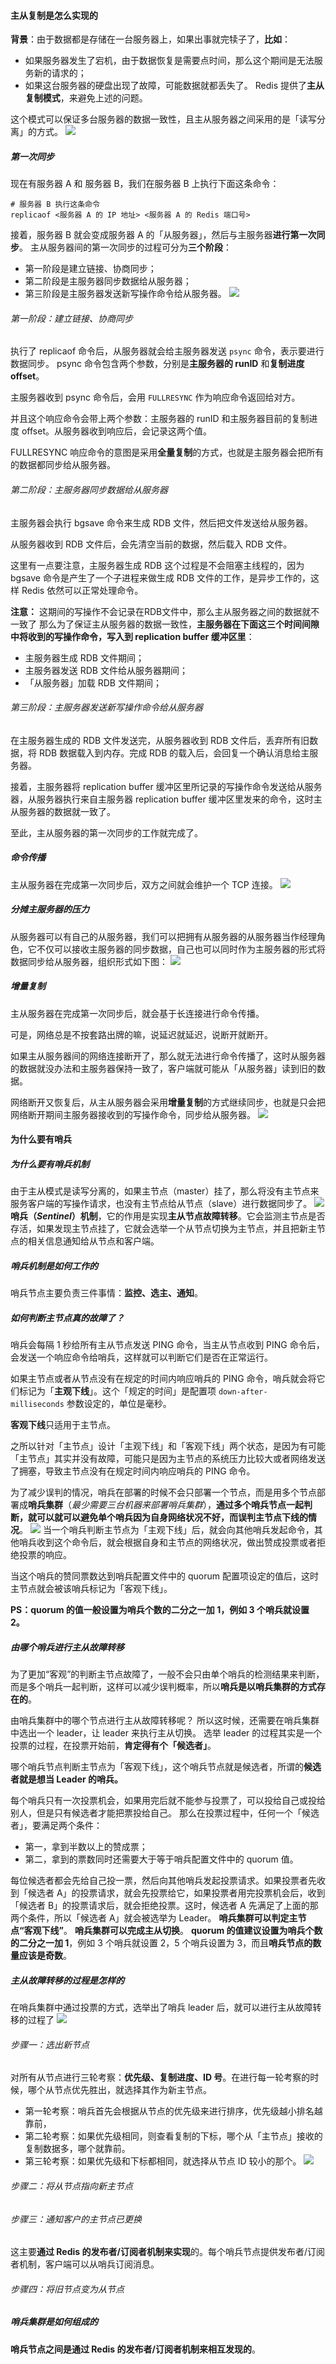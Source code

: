 #### 主从复制是怎么实现的

**背景**：由于数据都是存储在一台服务器上，如果出事就完犊子了，**比如**：
- 如果服务器发生了宕机，由于数据恢复是需要点时间，那么这个期间是无法服务新的请求的；
- 如果这台服务器的硬盘出现了故障，可能数据就都丢失了。
Redis 提供了**主从复制模式**，来避免上述的问题。

这个模式可以保证多台服务器的数据一致性，且主从服务器之间采用的是「读写分离」的方式。
![](../../img/Pasted%20image%2020240418140455.png)
##### 第一次同步
现在有服务器 A 和 服务器 B，我们在服务器 B 上执行下面这条命令：
``` shell
# 服务器 B 执行这条命令
replicaof <服务器 A 的 IP 地址> <服务器 A 的 Redis 端口号>
```
接着，服务器 B 就会变成服务器 A 的「从服务器」，然后与主服务器**进行第一次同步**。
主从服务器间的第一次同步的过程可分为**三个阶段**：
- 第一阶段是建立链接、协商同步；
- 第二阶段是主服务器同步数据给从服务器；
- 第三阶段是主服务器发送新写操作命令给从服务器。
![](../../img/Pasted%20image%2020240418140637.png)
###### 第一阶段：建立链接、协商同步
执行了 replicaof 命令后，从服务器就会给主服务器发送 `psync` 命令，表示要进行数据同步。
psync 命令包含两个参数，分别是**主服务器的 runID** 和**复制进度 offset**。

主服务器收到 psync 命令后，会用 `FULLRESYNC` 作为响应命令返回给对方。

并且这个响应命令会带上两个参数：主服务器的 runID 和主服务器目前的复制进度 offset。从服务器收到响应后，会记录这两个值。

FULLRESYNC 响应命令的意图是采用**全量复制**的方式，也就是主服务器会把所有的数据都同步给从服务器。
###### 第二阶段：主服务器同步数据给从服务器
主服务器会执行 bgsave 命令来生成 RDB 文件，然后把文件发送给从服务器。

从服务器收到 RDB 文件后，会先清空当前的数据，然后载入 RDB 文件。

这里有一点要注意，主服务器生成 RDB 这个过程是不会阻塞主线程的，因为 bgsave 命令是产生了一个子进程来做生成 RDB 文件的工作，是异步工作的，这样 Redis 依然可以正常处理命令。

**注意：** 这期间的写操作不会记录在RDB文件中，那么主从服务器之间的数据就不一致了
那么为了保证主从服务器的数据一致性，**主服务器在下面这三个时间间隙中将收到的写操作命令，写入到 replication buffer 缓冲区里**：
- 主服务器生成 RDB 文件期间；
- 主服务器发送 RDB 文件给从服务器期间；
- 「从服务器」加载 RDB 文件期间；
###### 第三阶段：主服务器发送新写操作命令给从服务器
在主服务器生成的 RDB 文件发送完，从服务器收到 RDB 文件后，丢弃所有旧数据，将 RDB 数据载入到内存。完成 RDB 的载入后，会回复一个确认消息给主服务器。

接着，主服务器将 replication buffer 缓冲区里所记录的写操作命令发送给从服务器，从服务器执行来自主服务器 replication buffer 缓冲区里发来的命令，这时主从服务器的数据就一致了。

至此，主从服务器的第一次同步的工作就完成了。
##### 命令传播
主从服务器在完成第一次同步后，双方之间就会维护一个 TCP 连接。
![](../../img/Pasted%20image%2020240418141345.png)
##### 分摊主服务器的压力
从服务器可以有自己的从服务器，我们可以把拥有从服务器的从服务器当作经理角色，它不仅可以接收主服务器的同步数据，自己也可以同时作为主服务器的形式将数据同步给从服务器，组织形式如下图：
![](../../img/Pasted%20image%2020240418141439.png)
##### 增量复制
主从服务器在完成第一次同步后，就会基于长连接进行命令传播。

可是，网络总是不按套路出牌的嘛，说延迟就延迟，说断开就断开。

如果主从服务器间的网络连接断开了，那么就无法进行命令传播了，这时从服务器的数据就没办法和主服务器保持一致了，客户端就可能从「从服务器」读到旧的数据。

网络断开又恢复后，从主从服务器会采用**增量复制**的方式继续同步，也就是只会把网络断开期间主服务器接收到的写操作命令，同步给从服务器。
![](../../img/Pasted%20image%2020240418141846.png)
#### 为什么要有哨兵
##### 为什么要有哨兵机制
由于主从模式是读写分离的，如果主节点（master）挂了，那么将没有主节点来服务客户端的写操作请求，也没有主节点给从节点（slave）进行数据同步了。
![](../../img/Pasted%20image%2020240418144015.png)
**哨兵（_Sentinel_）机制**，它的作用是实现**主从节点故障转移**。它会监测主节点是否存活，如果发现主节点挂了，它就会选举一个从节点切换为主节点，并且把新主节点的相关信息通知给从节点和客户端。
##### 哨兵机制是如何工作的
哨兵节点主要负责三件事情：**监控、选主、通知**。

##### 如何判断主节点真的故障了？
哨兵会每隔 1 秒给所有主从节点发送 PING 命令，当主从节点收到 PING 命令后，会发送一个响应命令给哨兵，这样就可以判断它们是否在正常运行。

如果主节点或者从节点没有在规定的时间内响应哨兵的 PING 命令，哨兵就会将它们标记为「**主观下线**」。这个「规定的时间」是配置项 `down-after-milliseconds` 参数设定的，单位是毫秒。

**客观下线**只适用于主节点。

之所以针对「主节点」设计「主观下线」和「客观下线」两个状态，是因为有可能「主节点」其实并没有故障，可能只是因为主节点的系统压力比较大或者网络发送了拥塞，导致主节点没有在规定时间内响应哨兵的 PING 命令。

为了减少误判的情况，哨兵在部署的时候不会只部署一个节点，而是用多个节点部署成**哨兵集群**（_最少需要三台机器来部署哨兵集群_），**通过多个哨兵节点一起判断，就可以就可以避免单个哨兵因为自身网络状况不好，而误判主节点下线的情况**。
![](../../img/Pasted%20image%2020240418144809.png)
当一个哨兵判断主节点为「主观下线」后，就会向其他哨兵发起命令，其他哨兵收到这个命令后，就会根据自身和主节点的网络状况，做出赞成投票或者拒绝投票的响应。

当这个哨兵的赞同票数达到哨兵配置文件中的 quorum 配置项设定的值后，这时主节点就会被该哨兵标记为「客观下线」。

**PS：quorum 的值一般设置为哨兵个数的二分之一加 1，例如 3 个哨兵就设置 2。**

##### 由哪个哨兵进行主从故障转移
为了更加“客观”的判断主节点故障了，一般不会只由单个哨兵的检测结果来判断，而是多个哨兵一起判断，这样可以减少误判概率，所以**哨兵是以哨兵集群的方式存在的**。

由哨兵集群中的哪个节点进行主从故障转移呢？
所以这时候，还需要在哨兵集群中选出一个 leader，让 leader 来执行主从切换。
选举 leader 的过程其实是一个投票的过程，在投票开始前，**肯定得有个「候选者」**。

哪个哨兵节点判断主节点为「客观下线」，这个哨兵节点就是候选者，所谓的**候选者就是想当 Leader 的哨兵。**

每个哨兵只有一次投票机会，如果用完后就不能参与投票了，可以投给自己或投给别人，但是只有候选者才能把票投给自己。
那么在投票过程中，任何一个「候选者」，要满足两个条件：
- 第一，拿到半数以上的赞成票；
- 第二，拿到的票数同时还需要大于等于哨兵配置文件中的 quorum 值。

每位候选者都会先给自己投一票，然后向其他哨兵发起投票请求。如果投票者先收到「候选者 A」的投票请求，就会先投票给它，如果投票者用完投票机会后，收到「候选者 B」的投票请求后，就会拒绝投票。这时，候选者 A 先满足了上面的那两个条件，所以「候选者 A」就会被选举为 Leader。
**哨兵集群可以判定主节点“客观下线”**。
**哨兵集群可以完成主从切换**。
**quorum 的值建议设置为哨兵个数的二分之一加 1**，例如 3 个哨兵就设置 2，5 个哨兵设置为 3，而且**哨兵节点的数量应该是奇数**。

##### 主从故障转移的过程是怎样的
在哨兵集群中通过投票的方式，选举出了哨兵 leader 后，就可以进行主从故障转移的过程了
![](../../img/Pasted%20image%2020240418153520.png)
###### 步骤一：选出新节点
对所有从节点进行三轮考察：**优先级、复制进度、ID 号**。在进行每一轮考察的时候，哪个从节点优先胜出，就选择其作为新主节点。
- 第一轮考察：哨兵首先会根据从节点的优先级来进行排序，优先级越小排名越靠前，
- 第二轮考察：如果优先级相同，则查看复制的下标，哪个从「主节点」接收的复制数据多，哪个就靠前。
- 第三轮考察：如果优先级和下标都相同，就选择从节点 ID 较小的那个。
![](../../img/Pasted%20image%2020240418153658.png)
###### 步骤二：将从节点指向新主节点
###### 步骤三：通知客户的主节点已更换
这主要**通过 Redis 的发布者/订阅者机制来实现**的。每个哨兵节点提供发布者/订阅者机制，客户端可以从哨兵订阅消息。
###### 步骤四：将旧节点变为从节点
##### 哨兵集群是如何组成的
**哨兵节点之间是通过 Redis 的发布者/订阅者机制来相互发现的**。